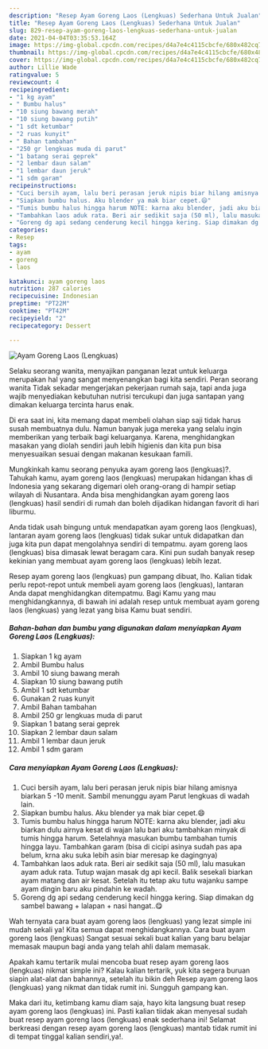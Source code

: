 ```yaml
---
description: "Resep Ayam Goreng Laos (Lengkuas) Sederhana Untuk Jualan"
title: "Resep Ayam Goreng Laos (Lengkuas) Sederhana Untuk Jualan"
slug: 829-resep-ayam-goreng-laos-lengkuas-sederhana-untuk-jualan
date: 2021-04-04T03:35:53.164Z
image: https://img-global.cpcdn.com/recipes/d4a7e4c4115cbcfe/680x482cq70/ayam-goreng-laos-lengkuas-foto-resep-utama.jpg
thumbnail: https://img-global.cpcdn.com/recipes/d4a7e4c4115cbcfe/680x482cq70/ayam-goreng-laos-lengkuas-foto-resep-utama.jpg
cover: https://img-global.cpcdn.com/recipes/d4a7e4c4115cbcfe/680x482cq70/ayam-goreng-laos-lengkuas-foto-resep-utama.jpg
author: Lillie Wade
ratingvalue: 5
reviewcount: 4
recipeingredient:
- "1 kg ayam"
- " Bumbu halus"
- "10 siung bawang merah"
- "10 siung bawang putih"
- "1 sdt ketumbar"
- "2 ruas kunyit"
- " Bahan tambahan"
- "250 gr lengkuas muda di parut"
- "1 batang serai geprek"
- "2 lembar daun salam"
- "1 lembar daun jeruk"
- "1 sdm garam"
recipeinstructions:
- "Cuci bersih ayam, lalu beri perasan jeruk nipis biar hilang amisnya biarkan 5 -10 menit. Sambil menunggu ayam Parut lengkuas di wadah lain."
- "Siapkan bumbu halus. Aku blender ya mak biar cepet.😄"
- "Tumis bumbu halus hingga harum NOTE: karna aku blender, jadi aku biarkan dulu airnya kesat di wajan lalu bari aku tambahkan minyak di tumis hingga harum. Setelahnya masukan bumbu tambahan tumis hingga layu. Tambahkan garam (bisa di cicipi asinya sudah pas apa belum, krna aku suka lebih asin biar meresap ke dagingnya)"
- "Tambahkan laos aduk rata. Beri air sedikit saja (50 ml), lalu masukan ayam aduk rata. Tutup wajan masak dg api kecil. Balik sesekali biarkan ayam matang dan air kesat. Setelah itu tetap aku tutu wajanku sampe ayam dingin baru aku pindahin ke wadah."
- "Goreng dg api sedang cenderung kecil hingga kering. Siap dimakan dg sambel bawang + lalapan + nasi hangat..😋"
categories:
- Resep
tags:
- ayam
- goreng
- laos

katakunci: ayam goreng laos 
nutrition: 287 calories
recipecuisine: Indonesian
preptime: "PT22M"
cooktime: "PT42M"
recipeyield: "2"
recipecategory: Dessert

---
```



![Ayam Goreng Laos (Lengkuas)](https://img-global.cpcdn.com/recipes/d4a7e4c4115cbcfe/680x482cq70/ayam-goreng-laos-lengkuas-foto-resep-utama.jpg)

Selaku seorang wanita, menyajikan panganan lezat untuk keluarga merupakan hal yang sangat menyenangkan bagi kita sendiri. Peran seorang  wanita Tidak sekadar mengerjakan pekerjaan rumah saja, tapi anda juga wajib menyediakan kebutuhan nutrisi tercukupi dan juga santapan yang dimakan keluarga tercinta harus enak.

Di era  saat ini, kita memang dapat membeli olahan siap saji tidak harus susah membuatnya dulu. Namun banyak juga mereka yang selalu ingin memberikan yang terbaik bagi keluarganya. Karena, menghidangkan masakan yang diolah sendiri jauh lebih higienis dan kita pun bisa menyesuaikan sesuai dengan makanan kesukaan famili. 



Mungkinkah kamu seorang penyuka ayam goreng laos (lengkuas)?. Tahukah kamu, ayam goreng laos (lengkuas) merupakan hidangan khas di Indonesia yang sekarang digemari oleh orang-orang di hampir setiap wilayah di Nusantara. Anda bisa menghidangkan ayam goreng laos (lengkuas) hasil sendiri di rumah dan boleh dijadikan hidangan favorit di hari liburmu.

Anda tidak usah bingung untuk mendapatkan ayam goreng laos (lengkuas), lantaran ayam goreng laos (lengkuas) tidak sukar untuk didapatkan dan juga kita pun dapat mengolahnya sendiri di tempatmu. ayam goreng laos (lengkuas) bisa dimasak lewat beragam cara. Kini pun sudah banyak resep kekinian yang membuat ayam goreng laos (lengkuas) lebih lezat.

Resep ayam goreng laos (lengkuas) pun gampang dibuat, lho. Kalian tidak perlu repot-repot untuk membeli ayam goreng laos (lengkuas), lantaran Anda dapat menghidangkan ditempatmu. Bagi Kamu yang mau menghidangkannya, di bawah ini adalah resep untuk membuat ayam goreng laos (lengkuas) yang lezat yang bisa Kamu buat sendiri.

<!--inarticleads1-->

##### Bahan-bahan dan bumbu yang digunakan dalam menyiapkan Ayam Goreng Laos (Lengkuas):

1. Siapkan 1 kg ayam
1. Ambil  Bumbu halus
1. Ambil 10 siung bawang merah
1. Siapkan 10 siung bawang putih
1. Ambil 1 sdt ketumbar
1. Gunakan 2 ruas kunyit
1. Ambil  Bahan tambahan
1. Ambil 250 gr lengkuas muda di parut
1. Siapkan 1 batang serai geprek
1. Siapkan 2 lembar daun salam
1. Ambil 1 lembar daun jeruk
1. Ambil 1 sdm garam




<!--inarticleads2-->

##### Cara menyiapkan Ayam Goreng Laos (Lengkuas):

1. Cuci bersih ayam, lalu beri perasan jeruk nipis biar hilang amisnya biarkan 5 -10 menit. Sambil menunggu ayam Parut lengkuas di wadah lain.
1. Siapkan bumbu halus. Aku blender ya mak biar cepet.😄
1. Tumis bumbu halus hingga harum NOTE: karna aku blender, jadi aku biarkan dulu airnya kesat di wajan lalu bari aku tambahkan minyak di tumis hingga harum. Setelahnya masukan bumbu tambahan tumis hingga layu. Tambahkan garam (bisa di cicipi asinya sudah pas apa belum, krna aku suka lebih asin biar meresap ke dagingnya)
1. Tambahkan laos aduk rata. Beri air sedikit saja (50 ml), lalu masukan ayam aduk rata. Tutup wajan masak dg api kecil. Balik sesekali biarkan ayam matang dan air kesat. Setelah itu tetap aku tutu wajanku sampe ayam dingin baru aku pindahin ke wadah.
1. Goreng dg api sedang cenderung kecil hingga kering. Siap dimakan dg sambel bawang + lalapan + nasi hangat..😋




Wah ternyata cara buat ayam goreng laos (lengkuas) yang lezat simple ini mudah sekali ya! Kita semua dapat menghidangkannya. Cara buat ayam goreng laos (lengkuas) Sangat sesuai sekali buat kalian yang baru belajar memasak maupun bagi anda yang telah ahli dalam memasak.

Apakah kamu tertarik mulai mencoba buat resep ayam goreng laos (lengkuas) nikmat simple ini? Kalau kalian tertarik, yuk kita segera buruan siapin alat-alat dan bahannya, setelah itu bikin deh Resep ayam goreng laos (lengkuas) yang nikmat dan tidak rumit ini. Sungguh gampang kan. 

Maka dari itu, ketimbang kamu diam saja, hayo kita langsung buat resep ayam goreng laos (lengkuas) ini. Pasti kalian tiidak akan menyesal sudah buat resep ayam goreng laos (lengkuas) enak sederhana ini! Selamat berkreasi dengan resep ayam goreng laos (lengkuas) mantab tidak rumit ini di tempat tinggal kalian sendiri,ya!.

